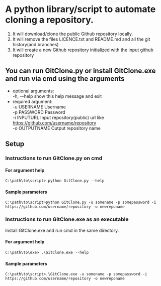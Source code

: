 # A python library/script to automate cloning a repository. 
1. It will download/clone the public Github repository locally. 
2. It will remove the files LICENCE.txt and README.md and all the git history(and branches) 
3. It will create a new Github repository initialized with the input github repository

## You can run GitClone.py or install GitClone.exe and run via cmd using the arguments
* optional arguments:  
-h, --help     show this help message and exit
* required argument:  
-u USERNAME    Username  
-p PASSWORD    Password  
-i INPUTURL    Input repository(public) url like https://github.com/username/repository  
-o OUTPUTNAME  Output repository name

## Setup
### Instructions to run GitClone.py on cmd 
#### For argument help
```
C:\path\to\script> python GitClone.py --help
```
#### Sample parameters
```
C:\path\to\script>python GitClone.py -u somename -p somepassword -i https://github.com/username/repository -o newreponame
```
### Instructions to run GitClone.exe as an executable
Install GitClone.exe and run cmd in the same directory.
#### For argument help
```
C:\path\to\exe> .\GitClone.exe --help
```
#### Sample parameters
```
C:\path\to\script>.\GitClone.exe -u somename -p somepassword -i https://github.com/username/repository -o newreponame
```
